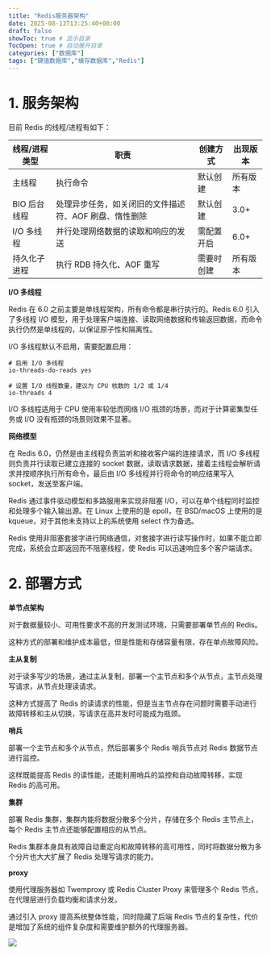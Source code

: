 ```yaml
---
title: "Redis服务器架构"
date: 2025-08-13T13:25:40+08:00
draft: false
showToc: true # 显示目录
TocOpen: true # 自动展开目录
categories: ["数据库"]
tags: ["键值数据库","缓存数据库","Redis"]
---
```


# 1. 服务架构

目前 Redis 的线程/进程有如下：

| 线程/进程类型 | 职责                                                   | 创建方式   | 出现版本 |
| ------------- | ------------------------------------------------------ | ---------- | -------- |
| 主线程        | 执行命令                                               | 默认创建   | 所有版本 |
| BIO 后台线程  | 处理异步任务，如关闭旧的文件描述符、AOF 刷盘、惰性删除 | 默认创建   | 3.0+     |
| I/O 多线程    | 并行处理网络数据的读取和响应的发送                     | 需配置开启 | 6.0+     |
| 持久化子进程  | 执行 RDB 持久化、AOF 重写                              | 需要时创建 | 所有版本 |

**I/O 多线程**

Redis 在 6.0 之前主要是单线程架构，所有命令都是串行执行的。Redis 6.0 引入了多线程 I/O 模型，用于处理客户端连接、读取网络数据和传输返回数据，而命令执行仍然是单线程的，以保证原子性和隔离性。

I/O 多线程默认不启用，需要配置启用：

```
# 启用 I/O 多线程
io-threads-do-reads yes

# 设置 I/O 线程数量，建议为 CPU 核数的 1/2 或 1/4
io-threads 4
```

I/O 多线程适用于 CPU 使用率较低而网络 I/O 瓶颈的场景，而对于计算密集型任务或 I/O 没有瓶颈的场景则效果不显著。

**网络模型**

在 Redis 6.0，仍然是由主线程负责监听和接收客户端的连接请求，而 I/O 多线程则负责并行读取已建立连接的 socket 数据，读取请求数据，接着主线程会解析请求并按顺序执行所有命令，最后由 I/O 多线程并行将命令的响应结果写入 socket，发送至客户端。

Redis 通过事件驱动模型和多路服用来实现非阻塞 I/O，可以在单个线程同时监控和处理多个输入输出源。在 Linux 上使用的是 epoll，在 BSD/macOS 上使用的是 kqueue，对于其他未支持以上的系统使用 select 作为备选。

Redis 使用非阻塞套接字进行网络通信，对套接字进行读写操作时，如果不能立即完成，系统会立即返回而不阻塞线程，使 Redis 可以迅速响应多个客户端请求。

# 2. 部署方式

**单节点架构**

对于数据量较小、可用性要求不高的开发测试环境，只需要部署单节点的 Redis。

这种方式的部署和维护成本最低，但是性能和存储容量有限，存在单点故障风险。

**主从复制**

对于读多写少的场景，通过主从复制，部署一个主节点和多个从节点，主节点处理写请求，从节点处理读请求。

这种方式提高了 Redis 的读请求的性能，但是当主节点存在问题时需要手动进行故障转移和主从切换，写请求在高并发时可能成为瓶颈。

**哨兵**

部署一个主节点和多个从节点，然后部署多个 Redis 哨兵节点对 Redis 数据节点进行监控。

这样既能提高 Redis 的读性能，还能利用哨兵的监控和自动故障转移，实现 Redis 的高可用。

**集群**

部署 Redis 集群，集群内能将数据分散多个分片，存储在多个 Redis 主节点上，每个 Redis 主节点还能够配置相应的从节点。

Redis 集群本身具有故障自动重定向和故障转移的高可用性，同时将数据分散为多个分片也大大扩展了 Redis 处理写请求的能力。

**proxy**

使用代理服务器如 Twemproxy 或 Redis Cluster Proxy 来管理多个 Redis 节点，在代理层进行负载均衡和请求分发。

通过引入 proxy 提高系统整体性能，同时隐藏了后端 Redis 节点的复杂性，代价是增加了系统的组件复杂度和需要维护额外的代理服务器。

![](https://article-1304941664.cos.ap-guangzhou.myqcloud.com/database/redis_deploy.jpg)

